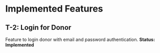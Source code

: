 # Implemented Features
## T-2: Login for Donor
Feature to login donor with email and password authentication.
**Status: Implemented**
